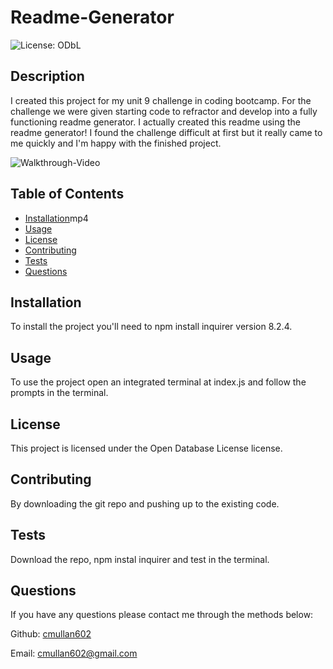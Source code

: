 # Readme-Generator   
   ![License: ODbL](https://img.shields.io/badge/License-ODbL-brightgreen.svg)
## Description

I created this project for my unit 9 challenge in coding bootcamp. For the challenge we were given starting code to refractor and develop into a fully functioning readme generator. I actually created this readme using the readme generator! I found the challenge difficult at first but it really came to me quickly and I'm happy with the finished project. 

![Walkthrough-Video](https://drive.google.com/file/d/145xmyBhQ_cdb6ETQJ3Vn4JzuETBKf2Qm/view)

## Table of Contents 

* [Installation](#installation)mp4
* [Usage](#usage)
* [License](#license)
* [Contributing](#contributing)
* [Tests](#tests)
* [Questions](#questions)

## Installation

To install the project you'll need to npm install inquirer version 8.2.4.

## Usage

To use the project open an integrated terminal at index.js and follow the prompts in the terminal.

## License
This project is licensed under the Open Database License license.

## Contributing

By downloading the git repo and pushing up to the existing code. 

## Tests

Download the repo, npm instal inquirer and test in the terminal. 

## Questions

If you have any questions please contact me through the methods below:

  Github: [cmullan602](https://github.com/cmullan602)

  Email: [cmullan602@gmail.com](mailto:cmullan602@gmail.com)

